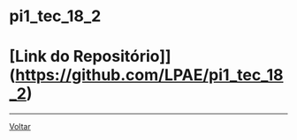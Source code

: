 # pi1\_tec\_18\_2

# [Link do Repositório]](https://github.com/LPAE/pi1_tec_18_2)

---
[Voltar](https://lpae.github.io/)



